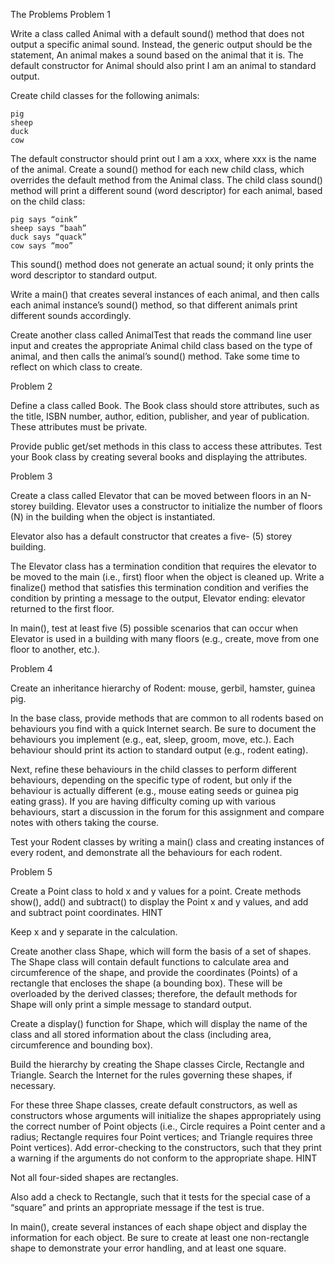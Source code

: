 The Problems
Problem 1

Write a class called Animal with a default sound() method that does not output a specific animal sound. Instead, the generic output should be the statement, An animal makes a sound based on the animal that it is. The default constructor for Animal should also print I am an animal to standard output.

Create child classes for the following animals:

    pig
    sheep
    duck
    cow

The default constructor should print out I am a xxx, where xxx is the name of the animal. Create a sound() method for each new child class, which overrides the default method from the Animal class. The child class sound() method will print a different sound (word descriptor) for each animal, based on the child class:

    pig says “oink”
    sheep says “baah”
    duck says “quack”
    cow says “moo”

This sound() method does not generate an actual sound; it only prints the word descriptor to standard output.

Write a main() that creates several instances of each animal, and then calls each animal instance’s sound() method, so that different animals print different sounds accordingly.

Create another class called AnimalTest that reads the command line user input and creates the appropriate Animal child class based on the type of animal, and then calls the animal’s sound() method. Take some time to reflect on which class to create.

Problem 2

Define a class called Book. The Book class should store attributes, such as the title, ISBN number, author, edition, publisher, and year of publication. These attributes must be private.

Provide public get/set methods in this class to access these attributes. Test your Book class by creating several books and displaying the attributes.
 
Problem 3

Create a class called Elevator that can be moved between floors in an N-storey building. Elevator uses a constructor to initialize the number of floors (N) in the building when the object is instantiated.

Elevator also has a default constructor that creates a five- (5) storey building.

The Elevator class has a termination condition that requires the elevator to be moved to the main (i.e., first) floor when the object is cleaned up. Write a finalize() method that satisfies this termination condition and verifies the condition by printing a message to the output, Elevator ending: elevator returned to the first floor.

In main(), test at least five (5) possible scenarios that can occur when Elevator is used in a building with many floors (e.g., create, move from one floor to another, etc.).

Problem 4

Create an inheritance hierarchy of Rodent: mouse, gerbil, hamster, guinea pig.

In the base class, provide methods that are common to all rodents based on behaviours you find with a quick Internet search. Be sure to document the behaviours you implement (e.g., eat, sleep, groom, move, etc.). Each behaviour should print its action to standard output (e.g., rodent eating).

Next, refine these behaviours in the child classes to perform different behaviours, depending on the specific type of rodent, but only if the behaviour is actually different (e.g., mouse eating seeds or guinea pig eating grass). If you are having difficulty coming up with various behaviours, start a discussion in the forum for this assignment and compare notes with others taking the course.

Test your Rodent classes by writing a main() class and creating instances of every rodent, and demonstrate all the behaviours for each rodent.


Problem 5 

Create a Point class to hold x and y values for a point. Create methods show(), add() and subtract() to display the Point x and y values, and add and subtract point coordinates.
HINT

Keep x and y separate in the calculation.

Create another class Shape, which will form the basis of a set of shapes. The Shape class will contain default functions to calculate area and circumference of the shape, and provide the coordinates (Points) of a rectangle that encloses the shape (a bounding box). These will be overloaded by the derived classes; therefore, the default methods for Shape will only print a simple message to standard output.

Create a display() function for Shape, which will display the name of the class and all stored information about the class (including area, circumference and bounding box).

Build the hierarchy by creating the Shape classes Circle, Rectangle and Triangle. Search the Internet for the rules governing these shapes, if necessary.

For these three Shape classes, create default constructors, as well as constructors whose arguments will initialize the shapes appropriately using the correct number of Point objects (i.e., Circle requires a Point center and a radius; Rectangle requires four Point vertices; and Triangle requires three Point vertices). Add error-checking to the constructors, such that they print a warning if the arguments do not conform to the appropriate shape.
HINT

Not all four-sided shapes are rectangles.

Also add a check to Rectangle, such that it tests for the special case of a “square” and prints an appropriate message if the test is true.

In main(), create several instances of each shape object and display the information for each object. Be sure to create at least one non-rectangle shape to demonstrate your error handling, and at least one square.
